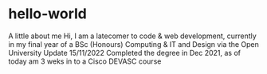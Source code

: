 # hello-world
A little about me 
Hi, I am a latecomer to code & web development, currently in my final year of a BSc (Honours) Computing & IT and Design via the Open University 
Update 15/11/2022 Completed the degree in Dec 2021, as of today am 3 weks in to a Cisco DEVASC course
